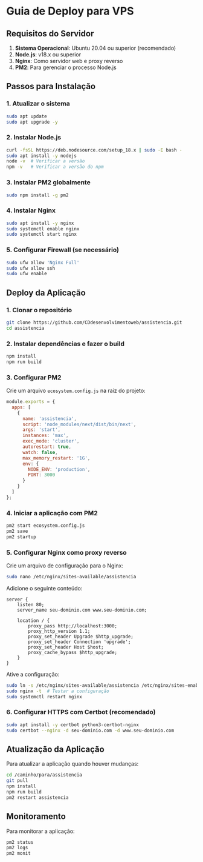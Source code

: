 # Guia de Deploy para VPS

## Requisitos do Servidor

1. **Sistema Operacional**: Ubuntu 20.04 ou superior (recomendado)
2. **Node.js**: v18.x ou superior
3. **Nginx**: Como servidor web e proxy reverso
4. **PM2**: Para gerenciar o processo Node.js

## Passos para Instalação

### 1. Atualizar o sistema
```bash
sudo apt update
sudo apt upgrade -y
```

### 2. Instalar Node.js
```bash
curl -fsSL https://deb.nodesource.com/setup_18.x | sudo -E bash -
sudo apt install -y nodejs
node -v  # Verificar a versão
npm -v   # Verificar a versão do npm
```

### 3. Instalar PM2 globalmente
```bash
sudo npm install -g pm2
```

### 4. Instalar Nginx
```bash
sudo apt install -y nginx
sudo systemctl enable nginx
sudo systemctl start nginx
```

### 5. Configurar Firewall (se necessário)
```bash
sudo ufw allow 'Nginx Full'
sudo ufw allow ssh
sudo ufw enable
```

## Deploy da Aplicação

### 1. Clonar o repositório
```bash
git clone https://github.com/CDdesenvolvimentoweb/assistencia.git
cd assistencia
```

### 2. Instalar dependências e fazer o build
```bash
npm install
npm run build
```

### 3. Configurar PM2
Crie um arquivo `ecosystem.config.js` na raiz do projeto:

```javascript
module.exports = {
  apps: [
    {
      name: 'assistencia',
      script: 'node_modules/next/dist/bin/next',
      args: 'start',
      instances: 'max',
      exec_mode: 'cluster',
      autorestart: true,
      watch: false,
      max_memory_restart: '1G',
      env: {
        NODE_ENV: 'production',
        PORT: 3000
      }
    }
  ]
};
```

### 4. Iniciar a aplicação com PM2
```bash
pm2 start ecosystem.config.js
pm2 save
pm2 startup
```

### 5. Configurar Nginx como proxy reverso

Crie um arquivo de configuração para o Nginx:

```bash
sudo nano /etc/nginx/sites-available/assistencia
```

Adicione o seguinte conteúdo:

```nginx
server {
    listen 80;
    server_name seu-dominio.com www.seu-dominio.com;

    location / {
        proxy_pass http://localhost:3000;
        proxy_http_version 1.1;
        proxy_set_header Upgrade $http_upgrade;
        proxy_set_header Connection 'upgrade';
        proxy_set_header Host $host;
        proxy_cache_bypass $http_upgrade;
    }
}
```

Ative a configuração:

```bash
sudo ln -s /etc/nginx/sites-available/assistencia /etc/nginx/sites-enabled/
sudo nginx -t  # Testar a configuração
sudo systemctl restart nginx
```

### 6. Configurar HTTPS com Certbot (recomendado)

```bash
sudo apt install -y certbot python3-certbot-nginx
sudo certbot --nginx -d seu-dominio.com -d www.seu-dominio.com
```

## Atualização da Aplicação

Para atualizar a aplicação quando houver mudanças:

```bash
cd /caminho/para/assistencia
git pull
npm install
npm run build
pm2 restart assistencia
```

## Monitoramento

Para monitorar a aplicação:

```bash
pm2 status
pm2 logs
pm2 monit
``` 